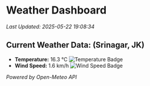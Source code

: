 
# Weather Dashboard

_Last Updated: 2025-05-22 19:08:34_

## Current Weather Data: (Srinagar, JK)
- **Temperature:** 16.3 °C ![Temperature Badge](https://img.shields.io/badge/Temperature-Low%20Temp-blue)
- **Wind Speed:** 1.6 km/h ![Wind Speed Badge](https://img.shields.io/badge/Wind%20Speed-Light%20Wind-blue)

*Powered by Open-Meteo API*
